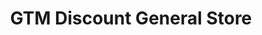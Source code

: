 ---
title: "GTM Discount General Store"
url: /san-diego/gtm-discount-general-store/
shop: Warenhaus
---